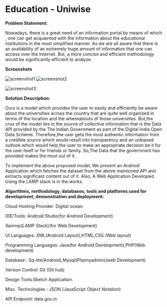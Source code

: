 # Education - Uniwise

**Problem Statement:**

Nowadays, there is a great need of an information portal by means of which , one
can get acquainted with the information about the educational institutions in the
most simplified manner. As we are all aware that there is an availability of an
extremely huge amount of information that one can access over the Internet. But, a
more concise and efficient methodology would be significantly efficient to analyze.

**Screenshots**

![screenshot1](https://s10.postimg.cc/dj7r3zv7d/screener_1517739160831.png "UniWise Screenshot") ![screenshot2](https://s10.postimg.cc/o61k9fb2h/screener_1517739180924.png  "UniWise Screenshot")

![screenshot3](https://s10.postimg.cc/v99fp1o7t/screener_1517739203188.png  "UniWise Screenshot")


**Solution Description:**

Ours is a model which provides the user to easily and efficiently be aware about the
universities across the country that are quite well organized in terms of the location
and the whereabouts of those universities. But,the crux of the model lies in the
source of collective information that is the Data API provided by the The Indian
Government as part of the Digital India Open Data Scheme. Therefore,the user gets
the most authentic information from a credible source which would result into
transparency and an unbiased outlook which would help the user to make an
appropriate decision be it for the user itself or for friends or family. So,The Data that
the government has provided makes the most out of it.

To implement the above proposed model, We present an Android Application which
fetches the dataset from the above mentioned API and extracts significant content
out of it. Also, A Web Application Developed Using the LAMP stack is in the works.

**Algorithms, methodology, databases, tools and platforms used for
development, demonstration and deployment:**

Cloud Hosting Provider: Digital ocean.

IDE/Tools: Android Studio(for Android Development)

Xammp(LAMP Stack)(for Web Development)

UI Languages: XML(Android Layout),HTML,CSS (Web layout)

Programming Languages: Java(for Android Development),PHP(Web development)

Database : Sq-lite(Android),Mysql(Phpmyadmin)(web Development)

Version Control: Git (Git hub)

Design Tools:Sketch Application.

Misc. Technologies : JSON (JavaScript Object Notation)

API Endpoint: data.gov.in



